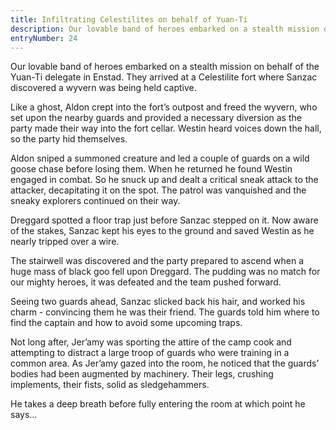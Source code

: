 ```yaml
---
title: Infiltrating Celestilites on behalf of Yuan-Ti
description: Our lovable band of heroes embarked on a stealth mission on behalf of the Yuan-Ti delegate in Enstad...
entryNumber: 24
---
```


Our lovable band of heroes embarked on a stealth mission on behalf of the Yuan-Ti delegate in Enstad. They arrived at a Celestilite fort where Sanzac discovered a wyvern was being held captive.

Like a ghost, Aldon crept into the fort’s outpost and freed the wyvern, who set upon the nearby guards and provided a necessary diversion as the party made their way into the fort cellar. Westin heard voices down the hall, so the party hid themselves.

Aldon sniped a summoned creature and led a couple of guards on a wild goose chase before losing them. When he returned he found Westin engaged in combat. So he snuck up and dealt a critical sneak attack to the attacker, decapitating it on the spot. The patrol was vanquished and the sneaky explorers continued on their way.

Dreggard spotted a floor trap just before Sanzac stepped on it. Now aware of the stakes, Sanzac kept his eyes to the ground and saved Westin as he nearly tripped over a wire.

The stairwell was discovered and the party prepared to ascend when a huge mass of black goo fell upon Dreggard. The pudding was no match for our mighty heroes, it was defeated and the team pushed forward.

Seeing two guards ahead, Sanzac slicked back his hair, and worked his charm - convincing them he was their friend. The guards told him where to find the captain and how to avoid some upcoming traps.

Not long after, Jer’amy was sporting the attire of the camp cook and attempting to distract a large troop of guards who were training in a common area. As Jer’amy gazed into the room, he noticed that the guards’ bodies had been augmented by machinery. Their legs, crushing implements, their fists, solid as sledgehammers.

He takes a deep breath before fully entering the room at which point he says…

